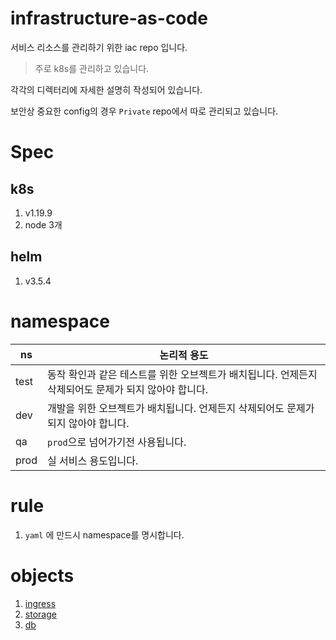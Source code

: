 # infrastructure-as-code

서비스 리소스를 관리하기 위한 iac repo 입니다.

> 주로 k8s를 관리하고 있습니다.

각각의 디렉터리에 자세한 설명히 작성되어 있습니다.

보안상 중요한 config의 경우 `Private` repo에서 따로 관리되고 있습니다.

# Spec

## k8s

1. v1.19.9
1. node 3개

## helm

1. v3.5.4

# namespace

| ns   | 논리적 용도                                                                                          |
| ---- | ---------------------------------------------------------------------------------------------------- |
| test | 동작 확인과 같은 테스트를 위한 오브젝트가 배치됩니다. 언제든지 삭제되어도 문제가 되지 않아야 합니다. |
| dev  | 개발을 위한 오브젝트가 배치됩니다. 언제든지 삭제되어도 문제가 되지 않아야 합니다.                    |
| qa   | `prod`으로 넘어가기전 사용됩니다.                                                                    |
| prod | 실 서비스 용도입니다.                                                                                |

# rule

1. `yaml` 에 만드시 namespace를 명시합니다.

# objects

1. [ingress](./https-ingress-controller)
1. [storage](./storage)
1. [db](./db)
